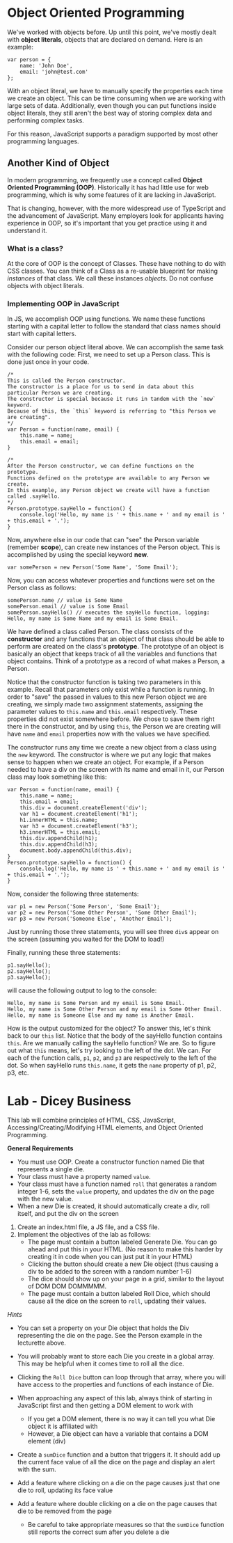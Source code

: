 # Object Oriented Programming

We've worked with objects before. Up until this point, we've mostly dealt with **object literals**, objects that are declared on demand. Here is an example:
```
var person = {
    name: 'John Doe',
    email: 'john@test.com'
};
```
With an object literal, we have to manually specify the properties each time we create an object. This can be time consuming when we are working with large sets of data. Additionally, even though you can put functions inside object literals, they still aren't the best way of storing complex data and performing complex tasks.

For this reason, JavaScript supports a paradigm supported by most other programming languages.

## Another Kind of Object
In modern programming, we frequently use a concept called **Object Oriented Programming (OOP)**. Historically it has had little use for web programming, which is why some features of it are lacking in JavaScript.

That is changing, however, with the more widespread use of TypeScript and the advancement of JavaScript. Many employers look for applicants having experience in OOP, so it's important that you get practice using it and understand it.

### What is a class?
At the core of OOP is the concept of Classes. These have nothing to do with CSS classes. You can think of a Class as a re-usable blueprint for making *instances* of that class. We call these instances *objects*. Do not confuse objects with object literals.

### Implementing OOP in JavaScript
In JS, we accomplish OOP using functions. We name these functions starting with a capital letter to follow the standard that class names should start with capital letters.

Consider our person object literal above. We can accomplish the same task with the following code:
First, we need to set up a Person class. This is done just once in your code.
```
/*
This is called the Person constructor.
The constructor is a place for us to send in data about this particular Person we are creating.
The constructor is special because it runs in tandem with the `new` keyword.
Because of this, the `this` keyword is referring to "this Person we are creating".
*/
var Person = function(name, email) {
    this.name = name;
    this.email = email;
}

/*
After the Person constructor, we can define functions on the prototype.
Functions defined on the prototype are available to any Person we create.
In this example, any Person object we create will have a function called .sayHello.
*/
Person.prototype.sayHello = function() {
    console.log('Hello, my name is ' + this.name + ' and my email is ' + this.email + '.');
}
```
Now, anywhere else in our code that can "see" the Person variable (remember **scope**), can create new instances of the Person object.
This is accomplished by using the special keyword **new**.
```
var somePerson = new Person('Some Name', 'Some Email');
```
Now, you can access whatever properties and functions were set on the Person class as follows:
```
somePerson.name // value is Some Name
somePerson.email // value is Some Email
somePerson.sayHello() // executes the sayHello function, logging: Hello, my name is Some Name and my email is Some Email.
```

We have defined a class called Person. The class consists of the **constructor** and any functions that an object of that class should be able to perform are created on the class's **prototype**.
The prototype of an object is basically an object that keeps track of all the variables and functions that object contains. Think of a prototype as a record of what makes a Person, a Person.

Notice that the constructor function is taking two parameters in this example. Recall that parameters only exist while a function is running. In order to "save" the passed in values to this new Person object we are creating, we simply made two assignment statements, assigning the parameter values to `this.name` and `this.email` respectively. These properties did not exist somewhere before. We chose to save them right there in the constructor, and by using `this`, the Person we are creating will have `name` and `email` properties now with the values we have specified.

The constructor runs any time we create a new object from a class using the `new` keyword. The constructor is where we put any logic that makes sense to happen when we create an object. For example, if a Person needed to have a div on the screen with its name and email in it, our Person class may look something like this:
```
var Person = function(name, email) {
    this.name = name;
    this.email = email;
    this.div = document.createElement('div');
    var h1 = document.createElement('h1');
    h1.innerHTML = this.name;
    var h3 = document.createElement('h3');
    h3.innerHTML = this.email;
    this.div.appendChild(h1);
    this.div.appendChild(h3);
    document.body.appendChild(this.div);
}
Person.prototype.sayHello = function() {
    console.log('Hello, my name is ' + this.name + ' and my email is ' + this.email + '.');
}
```
Now, consider the following three statements:
```
var p1 = new Person('Some Person', 'Some Email');
var p2 = new Person('Some Other Person', 'Some Other Email');
var p3 = new Person('Someone Else', 'Another Email');
```
Just by running those three statements, you will see three `div`s appear on the screen (assuming you waited for the DOM to load!)

Finally, running these three statements:
```
p1.sayHello();
p2.sayHello();
p3.sayHello();
```
will cause the following output to log to the console:
```
Hello, my name is Some Person and my email is Some Email.
Hello, my name is Some Other Person and my email is Some Other Email.
Hello, my name is Someone Else and my name is Another Email.
```
How is the output customized for the object? To answer this, let's think back to our `this` list. Notice that the body of the sayHello function contains `this`. Are we manually calling the sayHello function? We are. So to figure out what `this` means, let's try looking to the left of the dot. We can. For each of the function calls, `p1`, `p2`, and `p3` are respectively to the left of the dot. So when sayHello runs `this.name`, it gets the `name` property of p1, p2, p3, etc.

# Lab - Dicey Business
This lab will combine principles of HTML, CSS, JavaScript, Accessing/Creating/Modifying HTML elements, and Object Oriented Programming.

**General Requirements**
* You must use OOP. Create a constructor function named Die that represents a single die.
* Your class must have a property named `value`.
* Your class must have a function named `roll` that generates a random integer 1-6, sets the `value` property, and updates the div on the page with the new value.
* When a new Die is created, it should automatically create a div, roll itself, and put the div on the screen

1. Create an index.html file, a JS file, and a CSS file.
2. Implement the objectives of the lab as follows:
    * The page must contain a button labeled Generate Die. You can go ahead and put this in your HTML. (No reason to make this harder by creating it in code when you can just put it in your HTML)
    * Clicking the button should create a new Die object (thus causing a div to be added to the screen with a random number 1-6)
    * The dice should show up on your page in a grid, similar to the layout of DOM DOM DOMMMMM.
    * The page must contain a button labeled Roll Dice, which should cause all the dice on the screen to `roll`, updating their values.


*Hints*
* You can set a property on your Die object that holds the Div representing the die on the page. See the Person example in the lecturette above.

* You will probably want to store each Die you create in a global array. This may be helpful when it comes time to roll all the dice.

* Clicking the `Roll Dice` button can loop through that array, where you will have access to the properties and functions of each instance of Die.

* When approaching any aspect of this lab, always think of starting in JavaScript first and then getting a DOM element to work with
    * If you get a DOM element, there is no way it can tell you what Die object it is affiliated with
    * However, a Die object can have a variable that contains a DOM element (div)

* Create a `sumDice` function and a button that triggers it. It should add up the current face value of all the dice on the page and display an alert with the sum.

* Add a feature where clicking on a die on the page causes just that one die to roll, updating its face value

* Add a feature where double clicking on a die on the page causes that die to be removed from the page
    * Be careful to take appropriate measures so that the `sumDice` function still reports the correct sum after you delete a die
